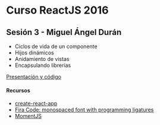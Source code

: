 # Curso ReactJS 2016

## Sesión 3 - Miguel Ángel Durán
- Ciclos de vida de un componente
- Hijos dinámicos
- Anidamiento de vistas
- Encapsulando librerías

[Presentación y código](https://github.com/miduga/aprende-react-js)


#### Recursos
- [create-react-app](https://github.com/facebookincubator/create-react-app)
- [Fira Code: monospaced font with programming ligatures](https://github.com/tonsky/FiraCode)
- [MomentJS](http://momentjs.com/)
